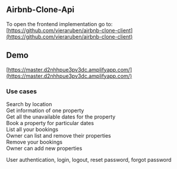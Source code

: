 ## Airbnb-Clone-Api

To open the frontend implementation go to: [https://github.com/vieraruben/airbnb-clone-client](https://github.com/vieraruben/airbnb-clone-client)

## Demo

[https://master.d2nhhpue3pv3dc.amplifyapp.com/](https://master.d2nhhpue3pv3dc.amplifyapp.com/)

### Use cases

Search by location <br />
Get information of one property <br />
Get all the unavailable dates for the property <br />
Book a property for particular dates <br />
List all your bookings <br />
Owner can list and remove their properties <br />
Remove your bookings <br />
Owner can add new properties <br />

User authentication, login, logout, reset password, forgot password <br />
